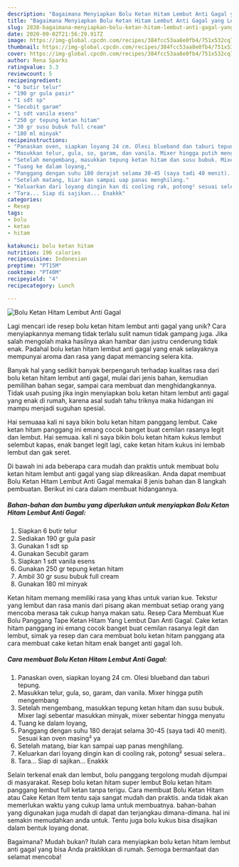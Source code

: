 ```yaml
---
description: "Bagaimana Menyiapkan Bolu Ketan Hitam Lembut Anti Gagal yang Lezat Sekali"
title: "Bagaimana Menyiapkan Bolu Ketan Hitam Lembut Anti Gagal yang Lezat Sekali"
slug: 2838-bagaimana-menyiapkan-bolu-ketan-hitam-lembut-anti-gagal-yang-lezat-sekali
date: 2020-09-02T21:56:29.917Z
image: https://img-global.cpcdn.com/recipes/384fcc53aa8e0fb4/751x532cq70/bolu-ketan-hitam-lembut-anti-gagal-foto-resep-utama.jpg
thumbnail: https://img-global.cpcdn.com/recipes/384fcc53aa8e0fb4/751x532cq70/bolu-ketan-hitam-lembut-anti-gagal-foto-resep-utama.jpg
cover: https://img-global.cpcdn.com/recipes/384fcc53aa8e0fb4/751x532cq70/bolu-ketan-hitam-lembut-anti-gagal-foto-resep-utama.jpg
author: Rena Sparks
ratingvalue: 3.3
reviewcount: 5
recipeingredient:
- "6 butir telur"
- "190 gr gula pasir"
- "1 sdt sp"
- "Secubit garam"
- "1 sdt vanila esens"
- "250 gr tepung ketan hitam"
- "30 gr susu bubuk full cream"
- "180 ml minyak"
recipeinstructions:
- "Panaskan oven, siapkan loyang 24 cm. Olesi blueband dan taburi tepung."
- "Masukkan telur, gula, so, garam, dan vanila. Mixer hingga putih mengembang"
- "Setelah mengembang, masukkan tepung ketan hitam dan susu bubuk. Mixer lagi sebentar masukkan minyak, mixer sebentar hingga menyatu"
- "Tuang ke dalam loyang,"
- "Panggang dengan suhu 180 derajat selama 30-45 (saya tadi 40 menit). Sesuai kan oven masing² ya"
- "Setelah matang, biar kan sampai uap panas menghilang."
- "Keluarkan dari loyang dingin kan di cooling rak, potong² sesuai selera.."
- "Tara... Siap di sajikan... Enakkk"
categories:
- Resep
tags:
- bolu
- ketan
- hitam

katakunci: bolu ketan hitam 
nutrition: 196 calories
recipecuisine: Indonesian
preptime: "PT15M"
cooktime: "PT40M"
recipeyield: "4"
recipecategory: Lunch

---
```



![Bolu Ketan Hitam Lembut Anti Gagal](https://img-global.cpcdn.com/recipes/384fcc53aa8e0fb4/751x532cq70/bolu-ketan-hitam-lembut-anti-gagal-foto-resep-utama.jpg)

Lagi mencari ide resep bolu ketan hitam lembut anti gagal yang unik? Cara menyiapkannya memang tidak terlalu sulit namun tidak gampang juga. Jika salah mengolah maka hasilnya akan hambar dan justru cenderung tidak enak. Padahal bolu ketan hitam lembut anti gagal yang enak selayaknya mempunyai aroma dan rasa yang dapat memancing selera kita.

Banyak hal yang sedikit banyak berpengaruh terhadap kualitas rasa dari bolu ketan hitam lembut anti gagal, mulai dari jenis bahan, kemudian pemilihan bahan segar, sampai cara membuat dan menghidangkannya. Tidak usah pusing jika ingin menyiapkan bolu ketan hitam lembut anti gagal yang enak di rumah, karena asal sudah tahu triknya maka hidangan ini mampu menjadi suguhan spesial.

Hai semuaaa kali ni saya bikin bolu ketan hitam panggang lembut. Cake ketan hitam panggang ini emang cocok banget buat cemilan rasanya legit dan lembut. Hai semuaa. kali ni saya bikin bolu ketan hitam kukus lembut selembut kapas, enak banget legit lagi, cake ketan hitam kukus ini lembab lembut dan gak seret.


Di bawah ini ada beberapa cara mudah dan praktis untuk membuat bolu ketan hitam lembut anti gagal yang siap dikreasikan. Anda dapat membuat Bolu Ketan Hitam Lembut Anti Gagal memakai 8 jenis bahan dan 8 langkah pembuatan. Berikut ini cara dalam membuat hidangannya.

<!--inarticleads1-->

##### Bahan-bahan dan bumbu yang diperlukan untuk menyiapkan Bolu Ketan Hitam Lembut Anti Gagal:

1. Siapkan 6 butir telur
1. Sediakan 190 gr gula pasir
1. Gunakan 1 sdt sp
1. Gunakan Secubit garam
1. Siapkan 1 sdt vanila esens
1. Gunakan 250 gr tepung ketan hitam
1. Ambil 30 gr susu bubuk full cream
1. Gunakan 180 ml minyak


Ketan hitam memang memiliki rasa yang khas untuk varian kue. Tekstur yang lembut dan rasa manis dari pisang akan membuat setiap orang yang mencoba merasa tak cukup hanya makan satu. Resep Cara Membuat Kue Bolu Panggang Tape Ketan Hitam Yang Lembut Dan Anti Gagal. Cake ketan hitam panggang ini emang cocok banget buat cemilan rasanya legit dan lembut, simak ya resep dan cara membuat bolu ketan hitam panggang ata cara membuat cake ketan hitam enak banget anti gagal loh. 

<!--inarticleads2-->

##### Cara membuat Bolu Ketan Hitam Lembut Anti Gagal:

1. Panaskan oven, siapkan loyang 24 cm. Olesi blueband dan taburi tepung.
1. Masukkan telur, gula, so, garam, dan vanila. Mixer hingga putih mengembang
1. Setelah mengembang, masukkan tepung ketan hitam dan susu bubuk. Mixer lagi sebentar masukkan minyak, mixer sebentar hingga menyatu
1. Tuang ke dalam loyang,
1. Panggang dengan suhu 180 derajat selama 30-45 (saya tadi 40 menit). Sesuai kan oven masing² ya
1. Setelah matang, biar kan sampai uap panas menghilang.
1. Keluarkan dari loyang dingin kan di cooling rak, potong² sesuai selera..
1. Tara... Siap di sajikan... Enakkk


Selain terkenal enak dan lembut, bolu panggang tergolong mudah dijumpai di masyarakat. Resep bolu ketan hitam super lembut Bolu ketan hitam panggang lembut full ketan tanpa terigu. Cara membuat Bolu Ketan Hitam atau Cake Ketan Item tentu saja sangat mudah dan praktis. anda tidak akan memerlukan waktu yang cukup lama untuk membuatnya. bahan-bahan yang digunakan juga mudah di dapat dan terjangkau dimana-dimana. hal ini semakin memudahkan anda untuk. Tentu juga bolu kukus bisa disajikan dalam bentuk loyang donat. 

Bagaimana? Mudah bukan? Itulah cara menyiapkan bolu ketan hitam lembut anti gagal yang bisa Anda praktikkan di rumah. Semoga bermanfaat dan selamat mencoba!
